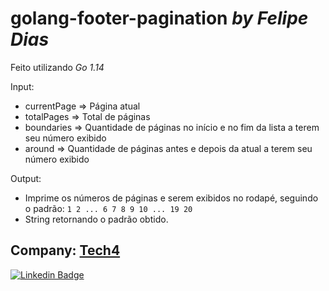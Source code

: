 # golang-footer-pagination *by Felipe Dias*

Feito utilizando *Go 1.14*

Input:

- currentPage => Página atual
- totalPages => Total de páginas
- boundaries => Quantidade de páginas no início e no fim da lista a terem seu número exibido
- around => Quantidade de páginas antes e depois da atual a terem seu número exibido

Output:

- Imprime os números de páginas e serem exibidos no rodapé, seguindo o padrão: `1 2 ... 6 7 8 9 10 ... 19 20`
- String retornando o padrão obtido.


Company: [Tech4](https://tech4.org)
---
[![Linkedin Badge](https://img.shields.io/badge/-LinkedIn-blue?style=flat-square&logo=Linkedin&logoColor=white&link=https://www.linkedin.com/in/felipe-a-dias/)](https://www.linkedin.com/in/felipe-a-dias/)
